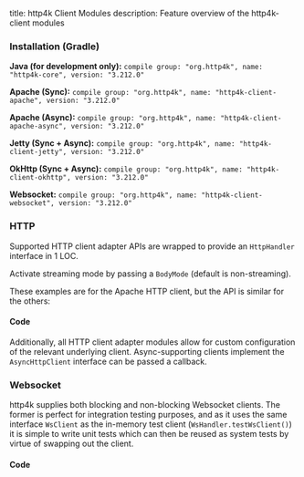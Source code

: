 title: http4k Client Modules
description: Feature overview of the http4k-client modules

### Installation (Gradle)
**Java (for development only):** ```compile group: "org.http4k", name: "http4k-core", version: "3.212.0"```

**Apache (Sync):** ```compile group: "org.http4k", name: "http4k-client-apache", version: "3.212.0"```

**Apache (Async):** ```compile group: "org.http4k", name: "http4k-client-apache-async", version: "3.212.0"```

**Jetty (Sync + Async):** ```compile group: "org.http4k", name: "http4k-client-jetty", version: "3.212.0"```

**OkHttp (Sync + Async):** ```compile group: "org.http4k", name: "http4k-client-okhttp", version: "3.212.0"```

**Websocket:** ```compile group: "org.http4k", name: "http4k-client-websocket", version: "3.212.0"```

### HTTP
Supported HTTP client adapter APIs are wrapped to provide an `HttpHandler` interface in 1 LOC.

Activate streaming mode by passing a `BodyMode` (default is non-streaming).

These examples are for the Apache HTTP client, but the API is similar for the others:

#### Code [<img class="octocat"/>](https://github.com/http4k/http4k/blob/master/src/docs/guide/modules/clients/example_http.kt)
<script src="https://gist-it.appspot.com/https://github.com/http4k/http4k/blob/master/src/docs/guide/modules/clients/example_http.kt"></script>

Additionally, all HTTP client adapter modules allow for custom configuration of the relevant underlying client. Async-supporting clients implement the `AsyncHttpClient` interface can be passed a callback.

### Websocket
http4k supplies both blocking and non-blocking Websocket clients. The former is perfect for integration testing purposes, and as it uses the same interface `WsClient` as the in-memory test client (`WsHandler.testWsClient()`) it is simple to write unit tests which can then be reused as system tests by virtue of swapping out the client.

#### Code [<img class="octocat"/>](https://github.com/http4k/http4k/blob/master/src/docs/guide/modules/clients/example_websocket.kt)
<script src="https://gist-it.appspot.com/https://github.com/http4k/http4k/blob/master/src/docs/guide/modules/clients/example_websocket.kt"></script>

